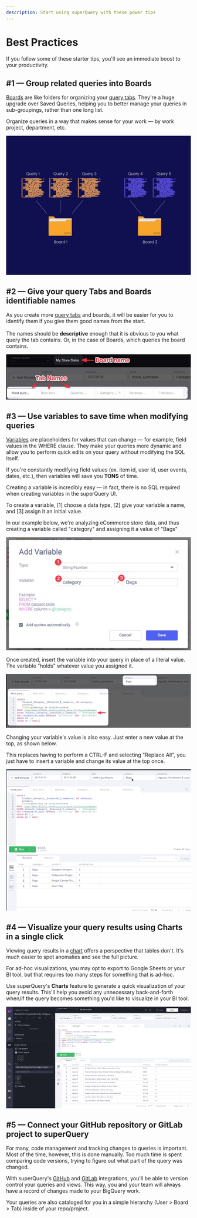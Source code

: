 ```yaml
---
description: Start using superQuery with these power tips
---
```


# Best Practices

If you follow some of these starter tips, you'll see an immediate boost to your productivity.

## #1 &mdash; Group related queries into Boards

[Boards](../superquery-editor/organizing-queries.md) are like folders for organizing your [query tabs](../superquery-editor/query-tabs.md). They're a huge upgrade over Saved Queries, helping you to better manage your queries in sub-groupings, rather than one long list.

Organize queries in a way that makes sense for your work &mdash; by work project, department, etc.

<!-- markdownlint-disable-next-line -->
![](../.gitbook/assets/image.png)

## #2 &mdash; Give your query Tabs and Boards identifiable names

As you create more [query tabs](../superquery-editor/query-tabs.md) and boards, it will be easier for you to identify them if you give them good names from the start.\
&#x20;\
The names should be **descriptive** enough that it is obvious to you what query the tab contains. Or, in the case of Boards, which queries the board contains.

<!-- markdownlint-disable-next-line -->
![](../.gitbook/assets/BoardTabName.png)

## #3 &mdash; Use variables to save time when modifying queries

[Variables](../superquery-editor/variables.md) are placeholders for values that can change &mdash; for example, field values in the WHERE clause. They make your queries more dynamic and allow you to perform quick edits on your query without modifying the SQL itself.

<!-- textlint-disable max-comma -->
If you're constantly modifying field values (ex. item id, user id, user events, dates, etc.), then variables will save you **TONS** of time.
<!-- textlint-enable -->

Creating a variable is incredibly easy &mdash; in fact, there is no SQL required when creating variables in the superQuery UI.

To create a variable, \[1] choose a data type, \[2] give your variable a name, and \[3] assign it an initial value.&#x20;

In our example below, we're analyzing eCommerce store data, and thus creating a variable called "category" and assigning it a value of "Bags"

<!-- markdownlint-disable-next-line -->
![](../.gitbook/assets/VariablesSetup.png)

Once created, insert the variable into your query in place of a literal value. The variable "holds" whatever value you assigned it.

<!-- markdownlint-disable-next-line -->
![](<../.gitbook/assets/CleanShot 2021-02-22 at 10.46.53.png>)

Changing your variable's value is also easy. Just enter a new value at the top, as shown below.&#x20;

This replaces having to perform a CTRL-F and selecting "Replace All", you just have to insert a variable and change its value at the top once.

![Changing a variable's value](../.gitbook/assets/ChangeVariable.gif)

## #4 &mdash; Visualize your query results using Charts in a single click

Viewing query results in a [chart](../superquery-editor/charts.md) offers a perspective that tables don't. It's much easier to spot anomalies and see the full picture.

For ad-hoc visualizations, you may opt to export to Google Sheets or your BI tool, but that requires too many steps for something that is ad-hoc.

Use superQuery's **Charts** feature to generate a quick visualization of your query results. This'll help you avoid any unnecessary back-and-forth when/if the query becomes something you'd like to visualize in your BI tool.

<!-- markdownlint-disable-next-line -->
![](../.gitbook/assets/ChartsSQ.gif)

## #5 &mdash; Connect your GitHub repository or GitLab project to superQuery

For many, code management and tracking changes to queries is important. Most of the time, however, this is done manually. Too much time is spent comparing code versions, trying to figure out what part of the query was changed.

With superQuery's [GitHub](../git-integrations/connect-github-org.md) and [GitLab](../git-integrations/connect-gitlab.md) integrations, you'll be able to version control your queries and views. This way, you and your team will always have a record of changes made to your BigQuery work.

Your queries are also cataloged for you in a simple hierarchy (User > Board > Tab) inside of your repo/project.
